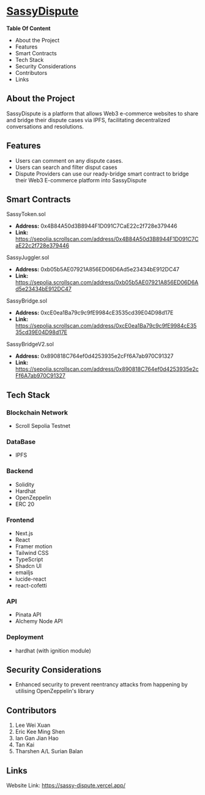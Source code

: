 # <a href="https://sassy-dispute.vercel.app/">SassyDispute</a>

<b> Table Of Content </b>
- About the Project
- Features
- Smart Contracts
- Tech Stack
- Security Considerations
- Contributors
- Links

## About the Project
SassyDispute is a platform that allows Web3 e-commerce websites to share and bridge their dispute cases via IPFS, facilitating decentralized conversations and resolutions.

## Features
- Users can comment on any dispute cases.
- Users can search and filter disput cases 
- Dispute Providers can use our ready-bridge smart contract to bridge their Web3 E-commerce platform into SassyDispute 

## Smart Contracts 
SassyToken.sol
- <b>Address:</b> 0x4B84A50d3B8944F1D091C7CaE22c2f728e379446
- <b>Link:</b> https://sepolia.scrollscan.com/address/0x4B84A50d3B8944F1D091C7CaE22c2f728e379446
  
SassyJuggler.sol
-  <b>Address:</b> 0xb05b5AE07921A856ED06D6Ad5e23434bE912DC47
-  <b>Link:</b> https://sepolia.scrollscan.com/address/0xb05b5AE07921A856ED06D6Ad5e23434bE912DC47

SassyBridge.sol
- <b>Address:</b> 0xcE0ea1Ba79c9c9fE9984cE3535cd39E04D98d17E
- <b>Link:</b> https://sepolia.scrollscan.com/address/0xcE0ea1Ba79c9c9fE9984cE3535cd39E04D98d17E

SassyBridgeV2.sol
- <b>Address:</b> 0x890818C764ef0d4253935e2cFf6A7ab970C91327
- <b>Link:</b> https://sepolia.scrollscan.com/address/0x890818C764ef0d4253935e2cFf6A7ab970C91327

## Tech Stack 
### Blockchain Network
- Scroll Sepolia Testnet

### DataBase
- IPFS

### Backend
- Solidity
- Hardhat 
- OpenZeppelin
- ERC 20

### Frontend 
- Next.js
- React
- Framer motion
- Tailwind CSS
- TypeScript
- Shadcn UI
- emailjs
- lucide-react
- react-cofetti

### API
- Pinata API
- Alchemy Node API

### Deployment
- hardhat (with ignition module)

## Security Considerations
- Enhanced security to prevent reentrancy attacks from happening by utilising OpenZeppelin's library

## Contributors
1. Lee Wei Xuan
2. Eric Kee Ming Shen
3. Ian Gan Jian Hao
4. Tan Kai
5. Tharshen A/L Surian Balan

## Links
Website Link: https://sassy-dispute.vercel.app/
